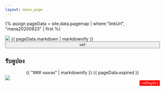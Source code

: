 ```yaml
---
layout: mana_page
---
```

{% assign pageData = site.data.pagemap | where:"linkUrl", "mana20200823" | first %}

<img src="{{ site.url }}/{{pageData.imageUrl }}" style="max-width:100%;height: auto;" />
{{ pageData.markdown | markdownify }}
<button style="width:100%" onclick="sharePage('{{pageData.title}}', '{{ pageData.text | markdownify }}', '{{ site.url }}/{{ pageData.linkUrl }}')">แชร์</button>

## รับคูปอง
<div style="text-align:center">
  {{ "### หมดเขต" | markdownify }}
  {{ pageData.expired }}
</div>
<img src="{{ site.url }}/{{pageData.couponImage }}" style="max-width:100%;height: auto;" />
<div style="text-align:right">
  <button style="background-color:red;color:white;border:red" onclick="window.location='{{pageData.couponEndpoint}}';">กดรับคูปอง</button>
</div>
